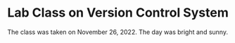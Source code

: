 # Lab Class on Version Control System

The class was taken on November 26, 2022. The day was bright and sunny.